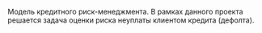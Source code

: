 Модель кредитного риск-менеджмента. В рамках данного проекта решается задача оценки риска неуплаты клиентом кредита (дефолта).
